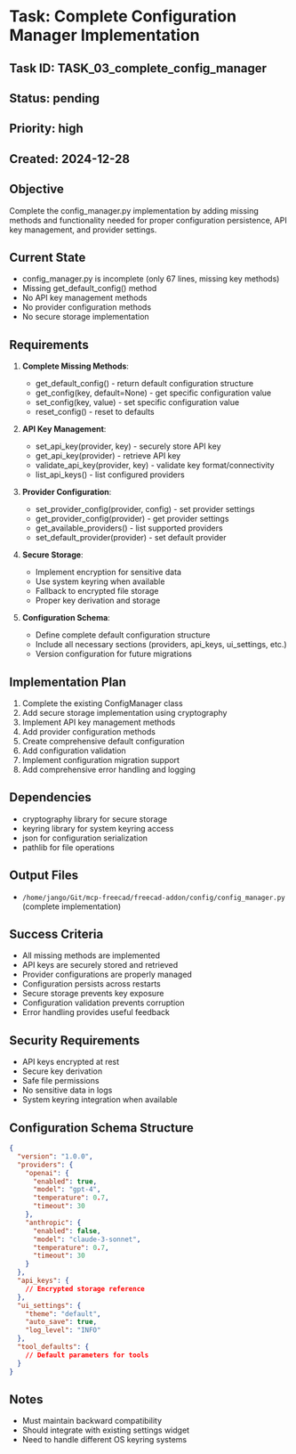 # Task: Complete Configuration Manager Implementation

## Task ID: TASK_03_complete_config_manager
## Status: pending
## Priority: high
## Created: 2024-12-28

## Objective
Complete the config_manager.py implementation by adding missing methods and functionality needed for proper configuration persistence, API key management, and provider settings.

## Current State
- config_manager.py is incomplete (only 67 lines, missing key methods)
- Missing get_default_config() method
- No API key management methods
- No provider configuration methods
- No secure storage implementation

## Requirements
1. **Complete Missing Methods**:
   - get_default_config() - return default configuration structure
   - get_config(key, default=None) - get specific configuration value
   - set_config(key, value) - set specific configuration value
   - reset_config() - reset to defaults

2. **API Key Management**:
   - set_api_key(provider, key) - securely store API key
   - get_api_key(provider) - retrieve API key
   - validate_api_key(provider, key) - validate key format/connectivity
   - list_api_keys() - list configured providers

3. **Provider Configuration**:
   - set_provider_config(provider, config) - set provider settings
   - get_provider_config(provider) - get provider settings
   - get_available_providers() - list supported providers
   - set_default_provider(provider) - set default provider

4. **Secure Storage**:
   - Implement encryption for sensitive data
   - Use system keyring when available
   - Fallback to encrypted file storage
   - Proper key derivation and storage

5. **Configuration Schema**:
   - Define complete default configuration structure
   - Include all necessary sections (providers, api_keys, ui_settings, etc.)
   - Version configuration for future migrations

## Implementation Plan
1. Complete the existing ConfigManager class
2. Add secure storage implementation using cryptography
3. Implement API key management methods
4. Add provider configuration methods
5. Create comprehensive default configuration
6. Add configuration validation
7. Implement configuration migration support
8. Add comprehensive error handling and logging

## Dependencies
- cryptography library for secure storage
- keyring library for system keyring access
- json for configuration serialization
- pathlib for file operations

## Output Files
- `/home/jango/Git/mcp-freecad/freecad-addon/config/config_manager.py` (complete implementation)

## Success Criteria
- All missing methods are implemented
- API keys are securely stored and retrieved
- Provider configurations are properly managed
- Configuration persists across restarts
- Secure storage prevents key exposure
- Configuration validation prevents corruption
- Error handling provides useful feedback

## Security Requirements
- API keys encrypted at rest
- Secure key derivation
- Safe file permissions
- No sensitive data in logs
- System keyring integration when available

## Configuration Schema Structure
```json
{
  "version": "1.0.0",
  "providers": {
    "openai": {
      "enabled": true,
      "model": "gpt-4",
      "temperature": 0.7,
      "timeout": 30
    },
    "anthropic": {
      "enabled": false,
      "model": "claude-3-sonnet",
      "temperature": 0.7,
      "timeout": 30
    }
  },
  "api_keys": {
    // Encrypted storage reference
  },
  "ui_settings": {
    "theme": "default",
    "auto_save": true,
    "log_level": "INFO"
  },
  "tool_defaults": {
    // Default parameters for tools
  }
}
```

## Notes
- Must maintain backward compatibility
- Should integrate with existing settings widget
- Need to handle different OS keyring systems 
